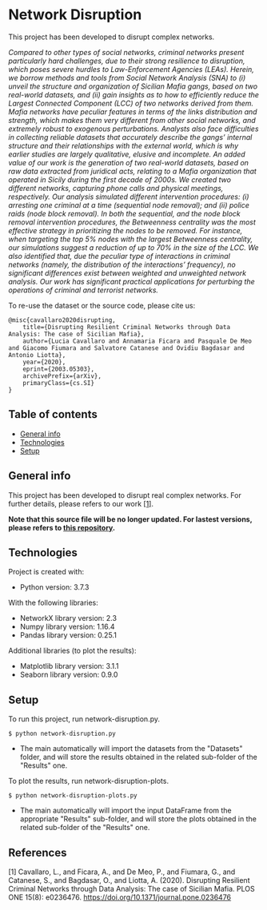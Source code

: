 # Network Disruption

This project has been developed to disrupt complex networks.

_Compared to other types of social networks, criminal networks present particularly hard challenges, due to their strong resilience to disruption, which poses severe hurdles to Law-Enforcement Agencies (LEAs). Herein, we borrow methods and tools from Social Network Analysis (SNA) to (i) unveil the structure and organization of Sicilian Mafia gangs, based on two real-world datasets, and (ii) gain insights as to how to efficiently reduce the Largest Connected Component (LCC) of two networks derived from them. Mafia networks have peculiar features in terms of the links distribution and strength, which makes them very different from other social networks, and extremely robust to exogenous perturbations. Analysts also face difficulties in collecting reliable datasets that accurately describe the gangs’ internal structure and their relationships with the external world, which is why earlier studies are largely qualitative, elusive and incomplete. An added value of our work is the generation of two real-world datasets, based on raw data extracted from juridical acts, relating to a Mafia organization that operated in Sicily during the first decade of 2000s. We created two different networks, capturing phone calls and physical meetings, respectively. Our analysis simulated different intervention procedures: (i) arresting one criminal at a time (sequential node removal); and (ii) police raids (node block removal). In both the sequential, and the node block removal intervention procedures, the Betweenness centrality was the most effective strategy in prioritizing the nodes to be removed. For instance, when targeting the top 5% nodes with the largest Betweenness centrality, our simulations suggest a reduction of up to 70% in the size of the LCC. We also identified that, due the peculiar type of interactions in criminal networks (namely, the distribution of the interactions’ frequency), no significant differences exist between weighted and unweighted network analysis. Our work has significant practical applications for perturbing the operations of criminal and terrorist networks._


To re-use the dataset or the source code, please cite us:
```
@misc{cavallaro2020disrupting,
    title={Disrupting Resilient Criminal Networks through Data Analysis: The case of Sicilian Mafia},
    author={Lucia Cavallaro and Annamaria Ficara and Pasquale De Meo and Giacomo Fiumara and Salvatore Catanese and Ovidiu Bagdasar and Antonio Liotta},
    year={2020},
    eprint={2003.05303},
    archivePrefix={arXiv},
    primaryClass={cs.SI}
}
```
## Table of contents
* [General info](#general-info)
* [Technologies](#technologies)
* [Setup](#setup)

## General info
This project has been developed to disrupt real complex networks. For further details, please refers to our work [[1]](#1).

**Note that this source file will be no longer updated. For lastest versions, please refers to [this repository](https://github.com/lcucav/criminal-nets/tree/master/disruption).**
	
## Technologies
Project is created with:
* Python version: 3.7.3

With the following libraries:
* NetworkX library version: 2.3
* Numpy library version: 1.16.4
* Pandas library version: 0.25.1

Additional libraries (to plot the results):
* Matplotlib library version: 3.1.1
* Seaborn library version: 0.9.0
	
## Setup
To run this project, run network-disruption.py. 
```
$ python network-disruption.py
```

* The main automatically will import the datasets from the "Datasets" folder, and will store the results obtained in the related sub-folder of the "Results" one.

To plot the results, run network-disruption-plots. 
```
$ python network-disruption-plots.py
```

* The main automatically will import the input DataFrame from the appropriate "Results" sub-folder, and will store the plots obtained in the related sub-folder of the "Results" one.

## References

<a id="1">[1]</a> 
Cavallaro, L., and Ficara, A., and De Meo, P., and Fiumara, G., and Catanese, S., and Bagdasar, O., and Liotta, A. (2020). 
Disrupting Resilient Criminal Networks through Data Analysis: The case of Sicilian Mafia.
PLOS ONE 15(8): e0236476. https://doi.org/10.1371/journal.pone.0236476 
